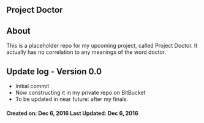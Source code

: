 ## Project Doctor
## About
This is a placeholder repo for my upcoming project, called Project Doctor. It actually has no correlation to any meanings of the word doctor. 

## Update log - Version 0.0
- Initial commit
- Now constructing it in my private repo on BitBucket
- To be updated in near future: after my finals.

#### Created on: Dec 6, 2016 Last Updated: Dec 6, 2016